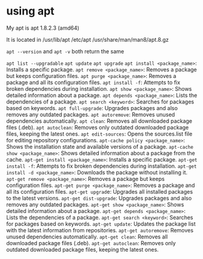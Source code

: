 # using apt

My apt is apt 1.8.2.3 (amd64)

It is located in /usr/lib/apt /etc/apt /usr/share/man/man8/apt.8.gz

`apt --version` and `apt -v` both return the same

`apt list --upgradable`
`apt update`
`apt upgrade`
`apt install <package_name>`: Installs a specific package.
`apt remove <package_name>`: Removes a package but keeps configuration files.
`apt purge <package_name>`: Removes a package and all its configuration files.
`apt install -f`: Attempts to fix broken dependencies during installation.
`apt show <package_name>`: Shows detailed information about a package.
`apt depends <package_name>`: Lists the dependencies of a package.
`apt search <keyword>`: Searches for packages based on keywords.
`apt full-upgrade`: Upgrades packages and also removes any outdated packages.
`apt autoremove`: Removes unused dependencies automatically.
`apt clean`: Removes all downloaded package files (.deb).
`apt autoclean`: Removes only outdated downloaded package files, keeping the latest ones.
`apt edit-sources`: Opens the sources.list file for editing repository configurations.
`apt-cache policy <package_name>`: Shows the installation state and available versions of a package.
`apt-cache show <package_name>`: Shows detailed information about a package from the cache.
`apt-get install <package_name>`: Installs a specific package.
`apt-get install -f`: Attempts to fix broken dependencies during installation.
`apt-get install -d <package_name>`: Downloads the package without installing it.
`apt-get remove <package_name>`: Removes a package but keeps configuration files.
`apt-get purge <package_name>`: Removes a package and all its configuration files.
`apt-get upgrad`e: Upgrades all installed packages to the latest versions.
`apt-get dist-upgrade`: Upgrades packages and also removes any outdated packages.
`apt-get show <package_name>`: Shows detailed information about a package.
`apt-get depends <package_name>`: Lists the dependencies of a package.
`apt-get search <keyword>`: Searches for packages based on keywords.
`apt-get update`: Updates the package list with the latest information from repositories.
`apt-get autoremove`: Removes unused dependencies automatically.
`apt-get clean`: Removes all downloaded package files (.deb).
`apt-get autoclean`: Removes only outdated downloaded package files, keeping the latest ones.
